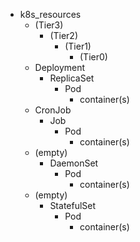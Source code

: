 - k8s_resources
	- (Tier3)
		- (Tier2)
			- (Tier1)
				- (Tier0)
	- Deployment
		- ReplicaSet
			- Pod
				- container(s)
	- CronJob
		- Job
			- Pod
				- container(s)
	- (empty)
		- DaemonSet
			- Pod
				- container(s)
	- (empty)
		- StatefulSet
			- Pod
				- container(s)
